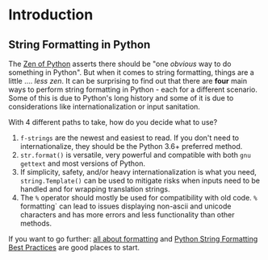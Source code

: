 # Introduction

## String Formatting in Python

The [Zen of Python][zen-of-python] asserts there should be "one _obvious_ way to do something in Python".
But when it comes to string formatting, things are a little .... _less zen_.
It can be surprising to find out that there are **four** main ways to perform string formatting in Python - each for a different scenario.
Some of this is due to Python's long history and some of it is due to considerations like internationalization or input sanitation.

With 4 different paths to take, how do you decide what to use?

1. `f-strings` are the newest and easiest to read.
If you don't need to internationalize, they should be the Python 3.6+ preferred method.
2. `str.format()` is versatile, very powerful and compatible with both `gnu gettext` and most versions of Python.
3. If simplicity, safety, and/or heavy internationalization is what you need, `string.Template()` can be used to mitigate risks when inputs need to be handled and for wrapping translation strings.
4. The `%` operator should mostly be used for compatibility with old code.
`%` formatting` can lead to issues displaying non-ascii and unicode characters and has more errors and less functionality than other methods.

If you want to go further: [all about formatting][all-about-formatting] and [Python String Formatting Best Practices][formatting best practices] are good places to start.

[zen-of-python]: https://www.python.org/dev/peps/pep-0020/
[all-about-formatting]: https://realpython.com/python-formatted-output
[formatting best practices]: https://realpython.com/python-string-formatting/

